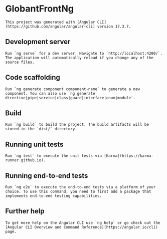 # GlobantFrontNg

    This project was generated with [Angular CLI](https://github.com/angular/angular-cli) version 17.3.7.

## Development server

    Run `ng serve` for a dev server. Navigate to `http://localhost:4200/`. The application will automatically reload if you change any of the source files.

## Code scaffolding

    Run `ng generate component component-name` to generate a new component. You can also use `ng generate directive|pipe|service|class|guard|interface|enum|module`.

## Build

    Run `ng build` to build the project. The build artifacts will be stored in the `dist/` directory.

## Running unit tests

    Run `ng test` to execute the unit tests via [Karma](https://karma-runner.github.io).

## Running end-to-end tests

    Run `ng e2e` to execute the end-to-end tests via a platform of your choice. To use this command, you need to first add a package that implements end-to-end testing capabilities.

## Further help

    To get more help on the Angular CLI use `ng help` or go check out the [Angular CLI Overview and Command Reference](https://angular.io/cli) page.

